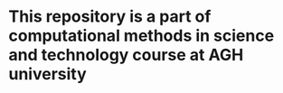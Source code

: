 # This repository is a part of computational methods in science and technology course at AGH university

